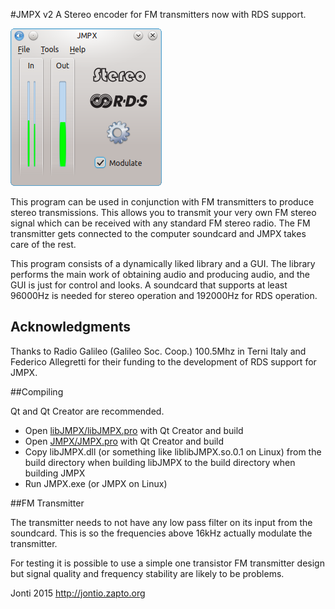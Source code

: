 #JMPX v2
A Stereo encoder for FM transmitters now with RDS support.

![Screenshot of JMPX on Linux](JMPX/images/screenshot-linux.png)

This program can be used in conjunction with FM transmitters to produce stereo transmissions. This allows you to transmit your very own FM stereo signal which can be received with any standard FM stereo radio. The FM transmitter gets connected to the computer soundcard and JMPX takes care of the rest.

This program consists of a dynamically liked library and a GUI. The library performs the main work of obtaining audio and producing audio, and the GUI is just for control and looks. A soundcard that supports at least 96000Hz is needed for stereo operation and 192000Hz for RDS operation.

## Acknowledgments

Thanks to Radio Galileo (Galileo Soc. Coop.) 100.5Mhz in Terni Italy and Federico Allegretti for their funding to the development of RDS support for JMPX.

##Compiling

Qt and Qt Creator are recommended.

* Open [libJMPX/libJMPX.pro](libJMPX/libJMPX.pro) with Qt Creator and build
* Open [JMPX/JMPX.pro](JMPX/JMPX.pro) with Qt Creator and build
* Copy libJMPX.dll (or something like liblibJMPX.so.0.1 on Linux) from the build directory when building libJMPX to the build directory when building JMPX
* Run JMPX.exe (or JMPX on Linux)

##FM Transmitter

The transmitter needs to not have any low pass filter on its input from the soundcard. This is so the frequencies above 16kHz actually modulate the transmitter.

For testing it is possible to use a simple one transistor FM transmitter design but signal quality and frequency stability are likely to be problems.

Jonti 2015
http://jontio.zapto.org
